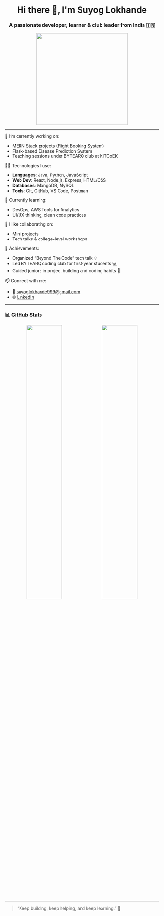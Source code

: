 <h1 align="center">Hi there 👋, I'm Suyog Lokhande</h1>
<h3 align="center">A passionate developer, learner & club leader from India 🇮🇳</h3>

<p align="center">
  <img src="https://media.giphy.com/media/qgQUggAC3Pfv687qPC/giphy.gif" width="300" />
</p>

---

🔭 I’m currently working on:
- MERN Stack projects (Flight Booking System)
- Flask-based Disease Prediction System
- Teaching sessions under BYTEARQ club at KITCoEK

👨‍💻 Technologies I use:
- **Languages**: Java, Python, JavaScript
- **Web Dev**: React, Node.js, Express, HTML/CSS
- **Databases**: MongoDB, MySQL
- **Tools**: Git, GitHub, VS Code, Postman

🌱 Currently learning:
- DevOps, AWS Tools for Analytics
- UI/UX thinking, clean code practices

👯 I like collaborating on:
- Mini projects
- Tech talks & college-level workshops

🎯 Achievements:
- Organized “Beyond The Code” tech talk 💡
- Led BYTEARQ coding club for first-year students 💻
- Guided juniors in project building and coding habits 🧠

📫 Connect with me:
- 📧 suyoglokhande999@gmail.com
- 🌐 [LinkedIn](https://www.linkedin.com/in/suyog10)


---

### 📊 GitHub Stats

<p align="center">
  <img width="48%" src="https://github-readme-stats.vercel.app/api?username=SuyogLokhande&show_icons=true&theme=tokyonight" />
  <img width="48%" src="https://github-readme-streak-stats.herokuapp.com?user=SuyogLokhande&theme=tokyonight" />
</p>

---

> “Keep building, keep helping, and keep learning.” 💯
